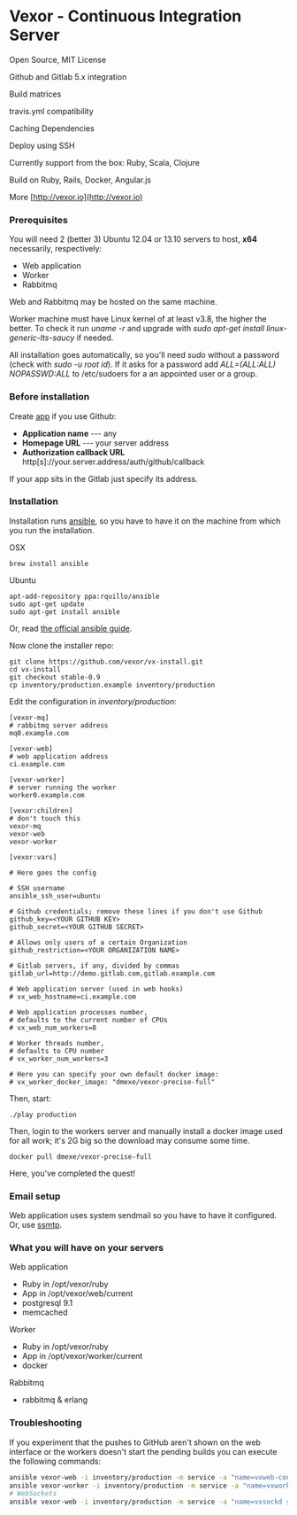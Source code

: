 # Vexor - Continuous Integration Server

Open Source, MIT License

Github and Gitlab 5.x integration

Build matrices

travis.yml compatibility

Caching Dependencies

Deploy using SSH

Currently support from the box: Ruby, Scala, Clojure

Build on Ruby, Rails, Docker, Angular.js

More [http://vexor.io](http://vexor.io)

### Prerequisites

You will need 2 (better 3) Ubuntu 12.04 or 13.10 servers to host, __x64__ necessarily, respectively:

* Web application
* Worker
* Rabbitmq

Web and Rabbitmq may be hosted on the same machine.

Worker machine must have Linux kernel of at least v3.8, the higher the better. To check it run
_uname -r_ and upgrade with _sudo apt-get install linux-generic-lts-saucy_ if needed.

All installation goes automatically, so you'll need _sudo_ without a password (check with _sudo -u root id_).
If it asks for a password add _ALL=(ALL:ALL) NOPASSWD:ALL_ to /etc/sudoers for a an appointed user or a group.

### Before installation

Create [app][app] if you use Github:

* __Application name__ --- any
* __Homepage URL__ --- your server address
* __Authorization callback URL__ http[s]://your.server.address/auth/github/callback

If your app sits in the Gitlab just specify its address.

### Installation

Installation runs [ansible][ansible], so you have to have it on the machine from which you run the installation.

OSX

    brew install ansible

Ubuntu

    apt-add-repository ppa:rquillo/ansible
    sudo apt-get update
    sudo apt-get install ansible

Or, read [the official ansible guide][ansible-install].

Now clone the installer repo:

    git clone https://github.com/vexor/vx-install.git
    cd vx-install
    git checkout stable-0.9
    cp inventory/production.example inventory/production

Edit the configuration in _inventory/production_:

    [vexor-mq]
    # rabbitmq server address
    mq0.example.com

    [vexor-web]
    # web application address
    ci.example.com

    [vexor-worker]
    # server running the worker
    worker0.example.com

    [vexor:children]
    # don't touch this
    vexor-mq
    vexor-web
    vexor-worker

    [vexor:vars]

    # Here goes the config

    # SSH username
    ansible_ssh_user=ubuntu

    # Github credentials; remove these lines if you don't use Github
    github_key=<YOUR GITHUB KEY>
    github_secret=<YOUR GITHUB SECRET>

    # Allows only users of a certain Organization
    github_restriction=<YOUR ORGANIZATION NAME>

    # Gitlab servers, if any, divided by commas
    gitlab_url=http://demo.gitlab.com,gitlab.example.com

    # Web application server (used in web hooks)
    # vx_web_hostname=ci.example.com

    # Web application processes number,
    # defaults to the current number of CPUs
    # vx_web_num_workers=8

    # Worker threads number,
    # defaults to CPU number
    # vx_worker_num_workers=3

    # Here you can specify your own default docker image:
    # vx_worker_docker_image: "dmexe/vexor-precise-full"

Then, start:

    ./play production

Then, login to the workers server and manually install a docker image used for all work; it's 2G big
so the download may consume some time.

    docker pull dmexe/vexor-precise-full

Here, you've completed the quest!


### Email setup

Web application uses system sendmail so you have to have it configured. Or, use [ssmtp][ssmtp].

### What you will have on your servers

Web application

* Ruby in /opt/vexor/ruby
* App in /opt/vexor/web/current
* postgresql 9.1
* memcached

Worker

* Ruby in /opt/vexor/ruby
* App in /opt/vexor/worker/current
* docker

Rabbitmq

* rabbitmq & erlang


[app]: https://github.com/settings/applications
[ansible]: http://www.ansible.com/home
[ansible-install]: http://docs.ansible.com/intro_installation.html
[ssmtp]: http://mikebeach.org/2013/04/24/simple-outbound-email-configuration-for-ubuntu-server-12-04-using-ssmtp/

### Troubleshooting

If you experiment that the pushes to GitHub aren't shown on the web interface or the workers doesn't start the pending builds you can execute the following commands:

```sh
ansible vexor-web -i inventory/production -m service -a "name=vxweb-consumer state=restarted" --sudo
ansible vexor-worker -i inventory/production -m service -a "name=vxworker state=restarted" --sudo
# WebSockets
ansible vexor-web -i inventory/production -m service -a "name=vxsockd state=restarted" --sudo
```


